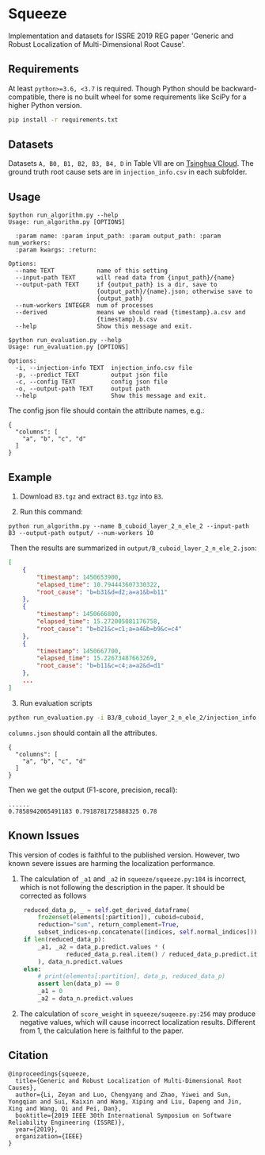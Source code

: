 # Squeeze
Implementation and datasets for ISSRE 2019 REG paper 'Generic and Robust Localization of Multi-Dimensional Root Cause'.

## Requirements
At least `python>=3.6, <3.7` is required. Though Python should be backward-compatible, there is no built wheel for some requirements like SciPy for a higher Python version.
``` bash
pip install -r requirements.txt
```

## Datasets

Datasets `A, B0, B1, B2, B3, B4, D` in Table VII are on [Tsinghua Cloud](https://cloud.tsinghua.edu.cn/d/0bc5a68ce2764a0d8215/).
The ground truth root cause sets are in `injection_info.csv` in each subfolder.

## Usage

```
$python run_algorithm.py --help
Usage: run_algorithm.py [OPTIONS]

  :param name: :param input_path: :param output_path: :param num_workers:
  :param kwargs: :return:

Options:
  --name TEXT            name of this setting
  --input-path TEXT      will read data from {input_path}/{name}
  --output-path TEXT     if {output_path} is a dir, save to
                         {output_path}/{name}.json; otherwise save to
                         {output_path}
  --num-workers INTEGER  num of processes
  --derived              means we should read {timestamp}.a.csv and
                         {timestamp}.b.csv
  --help                 Show this message and exit.
```

``` 
$python run_evaluation.py --help
Usage: run_evaluation.py [OPTIONS]

Options:
  -i, --injection-info TEXT  injection_info.csv file
  -p, --predict TEXT         output json file
  -c, --config TEXT          config json file
  -o, --output-path TEXT     output path
  --help                     Show this message and exit.
```

The config json file should contain the attribute names, e.g.:

```
{
  "columns": [
    "a", "b", "c", "d"
  ]
}
```



## Example

1.  Download `B3.tgz` and extract `B3.tgz` into `B3`.

2.  Run this command:

```
python run_algorithm.py --name B_cuboid_layer_2_n_ele_2 --input-path B3 --output-path output/ --num-workers 10
```

​	Then the results are summarized in `output/B_cuboid_layer_2_n_ele_2.json`:

```json
[
    {
        "timestamp": 1450653900,
        "elapsed_time": 10.794443607330322,
        "root_cause": "b=b31&d=d2;a=a1&b=b11"
    },
    {
        "timestamp": 1450666800,
        "elapsed_time": 15.272005081176758,
        "root_cause": "b=b21&c=c1;a=a4&b=b9&c=c4"
    },
    {
        "timestamp": 1450667700,
        "elapsed_time": 15.22673487663269,
        "root_cause": "b=b11&c=c4;a=a2&d=d1"
    },
    ...
]
```

3.  Run evaluation scripts

``` bash
python run_evaluation.py -i B3/B_cuboid_layer_2_n_ele_2/injection_info.csv -p output/B_cuboid_layer_2_n_ele_2.json -c columns.json
```

`columns.json` should contain all the attributes.

```
{
  "columns": [
    "a", "b", "c", "d"
  ]
}
```

Then we get the output (F1-score, precision, recall):

```
......
0.7858942065491183 0.7918781725888325 0.78
```

## Known Issues
This version of codes is faithful to the published version.
However, two known severe issues are harming the localization performance.
1. The calculation of `_a1` and `_a2` in `squeeze/squeeze.py:184` is incorrect, which is not following the description in the paper.
   It should be corrected as follows
   ``` python
    reduced_data_p, _ = self.get_derived_dataframe(
        frozenset(elements[:partition]), cuboid=cuboid,
        reduction="sum", return_complement=True,
        subset_indices=np.concatenate([indices, self.normal_indices]))
    if len(reduced_data_p):
        _a1, _a2 = data_p.predict.values * (
                reduced_data_p.real.item() / reduced_data_p.predict.item()
        ), data_n.predict.values
    else:
        # print(elements[:partition], data_p, reduced_data_p)
        assert len(data_p) == 0
        _a1 = 0
        _a2 = data_n.predict.values   
   ```
2. The calculation of `score_weight` in `squeeze/suqeeze.py:256` may produce negative values, which will cause incorrect localization results. Different from 1, the calculation here is faithful to the paper. 

## Citation

```
@inproceedings{squeeze,
  title={Generic and Robust Localization of Multi-Dimensional Root Causes},
  author={Li, Zeyan and Luo, Chengyang and Zhao, Yiwei and Sun, Yongqian and Sui, Kaixin and Wang, Xiping and Liu, Dapeng and Jin, Xing and Wang, Qi and Pei, Dan},
  booktitle={2019 IEEE 30th International Symposium on Software Reliability Engineering (ISSRE)},
  year={2019},
  organization={IEEE}
}
```
